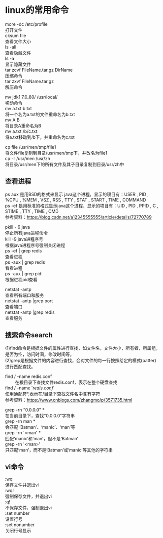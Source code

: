 # linux的常用命令

more -dc /etc/profile<br>              打开文件<br>
cksum file<br>                         查看文件大小<br>
ls -all<br>                            查看隐藏文件<br>
ls -a<br>                              显示隐藏文件<br>
tar zcvf FileName.tar.gz DirName<br>   压缩命令<br>
tar zxvf FileName.tar.gz<br>           解压命令<br>     

mv jdk1.7.0_80/ /usr/local/<br>        移动命令<br>
mv a.txt b.txt<br>                     将一个名为a.txt的文件重命名为b.txt<br>
mv A B<br>                             将目录A重命名为B<br>
mv a.txt /b/c.txt<br>                  将a.txt移动到/b下，并重命名为c.txt<br>

cp file /usr/men/tmp/file1<br>         将文件file复制到目录/usr/men/tmp下，并改名为file1<br>
cp -r /usr/men /usr/zh<br>             将目录/usr/men下的所有文件及其子目录复制到目录/usr/zh中<br>

查看进程
------

ps aux 是用BSD的格式来显示 java这个进程，显示的项目有：USER , PID , %CPU , %MEM , VSZ , RSS , TTY , STAT , START , TIME , COMMAND<br>
ps -ef 是用标准的格式显示java这个进程，显示的项目有：UID , PID , PPID , C , STIME , TTY , TIME , CMD<br>
参考资料：https://blog.csdn.net/a12345555555/article/details/72770789<br>

pkill - 9 java<br>                    停止所有java进程命令<br>
kill -9 java进程序号<br>               根据java进程序号强制关闭进程<br>
ps -ef  | grep redis<br>              查看进程<br> 
ps -aux | grep redis<br>              看看进程<br>
ps -aux | grep pid<br>                根据进程pid查看<br>

netstat -antp<br>                     查看所有端口和服务<br> 
netstat -antp |grep port<br>          查看端口<br> 
netstat -antp |grep redis<br>         查看服务<br> 



搜索命令search
------
(1)find命令是根据文件的属性进行查找，如文件名，文件大小，所有者，所属组，是否为空，访问时间，修改时间等。<br>
(2)grep是根据文件的内容进行查找，会对文件的每一行按照给定的模式(patter)进行匹配查找。<br>


find / -name redis.conf <br> 　　        在根目录下查找文件redis.conf，表示在整个硬盘查找<br>
find / -name '*redis.conf*'<br>        使用通配符*,表示在/目录下查找文件名中含有字符<br>
参考资料：https://www.cnblogs.com/zhangmo/p/3571735.html

grep -rn "0.0.0.0" *<br>               在当前目录下，查找"0.0.0.0"字符串<br>
grep -rn man *<br>                     会匹配 ‘Batman’、‘manic’、‘man’等<br>
grep -rn '\<man' *<br>                 匹配‘manic’和‘man’，但不是‘Batman’<br>
grep -rn '\<man\>'<br>                 只匹配‘man’，而不是‘Batman’或‘manic’等其他的字符串<br>


vi命令
------
:wq<br>            保存文件并退出vi<br>
:wq!<br>           强制保存文件，并退出vi<br>
:q!<br>            不保存文件，强制退出vi<br>
:set number<br>    设置行号<br>
:set nonumber<br>  关闭行号显示<br>


